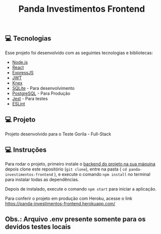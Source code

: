 <h1 align="center">
  Panda Investimentos Frontend
</h1>

<br>

## 💻 Tecnologias

Esse projeto foi desenvolvido com as seguintes tecnologias e bibliotecas:

- [Node.js](https://nodejs.org/en/)
- [React](https://reactjs.org)
- [ExpressJS](https://expressjs.com/)
- [JWT](https://jwt.io/)
- [Knex](http://knexjs.org/)
- [SQLite](https://www.sqlite.org/index.html) - Para desenvolvimento
- [PostgreSQL](https://www.postgresql.org/) - Para Produção
- [Jest](https://jestjs.io/) - Para testes
- [ESLint](https://eslint.org/)

## 💻 Projeto

Projeto desenvolvido para o Teste Gorila - Full-Stack

## 💻 Instruções

Para rodar o projeto, primeiro instale o [backend do projeto na sua máquina](https://github.com/douglas-willian/panda-investimentos-backend)
depois clone este repositório (`git clone`), entre na pasta ( `cd panda-investimentos-frontend` ), e execute o comando `npm install` no terminal 
para instalar todas as dependências. 

Depois de instalado, execute o comando `npm start` para iniciar a aplicação. 

Para conferir o projeto em produção com Heroku, acesse o link https://panda-investimentos-frontend.herokuapp.com/

Obs.: Arquivo .env presente somente para os devidos testes locais
---
